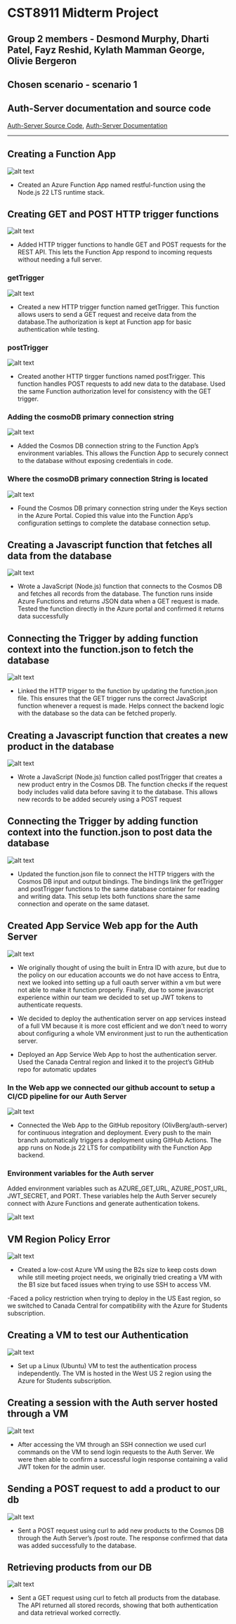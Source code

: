 # CST8911 Midterm Project

## Group 2 members - Desmond Murphy, Dharti Patel, Fayz Reshid, Kylath Mamman George, Olivie Bergeron

## Chosen scenario - scenario 1

## Auth-Server documentation and source code

[Auth-Server Source Code](https://github.com/OlivBerg/auth-server),
[Auth-Server Documentation](https://github.com/OlivBerg/auth-server/blob/main/readme.md)

---

## Creating a Function App

![alt text](image-7.png)

- Created an Azure Function App named restful-function using the Node.js 22 LTS runtime stack.

## Creating GET and POST HTTP trigger functions

![alt text](image-10.png)

- Added HTTP trigger functions to handle GET and POST requests for the REST API.
This lets the Function App respond to incoming requests without needing a full server.

### getTrigger

![alt text](image-11.png)

- Created a new HTTP trigger function named getTrigger. This function allows users to send a GET request and receive data from the database.The authorization is kept at Function app for basic authentication while testing.

### postTrigger

![alt text](image-12.png)

- Created another HTTP tirgger functions named postTrigger. This function handles POST requests to add new data to the database. Used the same Function authorization level for consistency with the GET trigger.

### Adding the cosmoDB primary connection string

![alt text](image-5.png)

- Added the Cosmos DB connection string to the Function App’s environment variables.
This allows the Function App to securely connect to the database without exposing credentials in code.

### Where the cosmoDB primary connection String is located

![alt text](image-6.png)

- Found the Cosmos DB primary connection string under the Keys section in the Azure Portal.
Copied this value into the Function App’s configuration settings to complete the database connection setup.

## Creating a Javascript function that fetches all data from the database

![alt text](image-8.png)

- Wrote a JavaScript (Node.js) function that connects to the Cosmos DB and fetches all records from the database.
The function runs inside Azure Functions and returns JSON data when a GET request is made.
Tested the function directly in the Azure portal and confirmed it returns data successfully

## Connecting the Trigger by adding function context into the function.json to fetch the database

![alt text](image-9.png)

- Linked the HTTP trigger to the function by updating the function.json file.
This ensures that the GET trigger runs the correct JavaScript function whenever a request is made.
Helps connect the backend logic with the database so the data can be fetched properly.

## Creating a Javascript function that creates a new product in the database

![alt text](image-15.png)

- Wrote a JavaScript (Node.js) function called postTrigger that creates a new product entry in the Cosmos DB.
The function checks if the request body includes valid data before saving it to the database.
This allows new records to be added securely using a POST request

## Connecting the Trigger by adding function context into the function.json to post data the database

![alt text](image-16.png)

- Updated the function.json file to connect the HTTP triggers with the Cosmos DB input and output bindings.
The bindings link the getTrigger and postTrigger functions to the same database container for reading and writing data.
This setup lets both functions share the same connection and operate on the same dataset.

## Created App Service Web app for the Auth Server

![alt text](image-17.png)

- We originally thought of using the built in Entra ID with azure, but due to the policy on our education accounts we do not have access to Entra, next we looked into setting up a full oauth server within a vm but were not able to make it function properly. Finally, due to some javascript experience within our team we decided to set up JWT tokens to authenticate requests.

- We decided to deploy the authentication server on app services instead of a full VM because it is more cost efficient and we don't need to worry about configuring a whole VM environment just to run the authentication server.

- Deployed an App Service Web App to host the authentication server.
Used the Canada Central region and linked it to the project’s GitHub repo for automatic updates

### In the Web app we connected our github account to setup a CI/CD pipeline for our Auth Server

![alt text](image-18.png)

- Connected the Web App to the GitHub repository (OlivBerg/auth-server) for continuous integration and deployment.
Every push to the main branch automatically triggers a deployment using GitHub Actions.
The app runs on Node.js 22 LTS for compatibility with the Function App backend.

### Environment variables for the Auth server

Added environment variables such as AZURE_GET_URL, AZURE_POST_URL, JWT_SECRET, and PORT.
These variables help the Auth Server securely connect with Azure Functions and generate authentication tokens.

![alt text](image-19.png)

## VM Region Policy Error

![alt text](image-24.png)

- Created a low-cost Azure VM using the B2s size to keep costs down while still meeting project needs, we originally tried creating a VM with the B1 size but faced issues when trying to use SSH to access VM.

-Faced a policy restriction when trying to deploy in the US East region, so we switched to Canada Central for compatibility with the Azure for Students subscription.

## Creating a VM to test our Authentication

![alt text](image-20.png)

- Set up a Linux (Ubuntu) VM to test the authentication process independently.
The VM is hosted in the West US 2 region using the Azure for Students subscription.

## Creating a session with the Auth server hosted through a VM

![alt text](image-21.png)

- After accessing the VM through an SSH connection we used curl commands on the VM to send login requests to the Auth Server. We were then able to confirm a successful login response containing a valid JWT token for the admin user.

## Sending a POST request to add a product to our db

![alt text](image-22.png)

- Sent a POST request using curl to add new products to the Cosmos DB through the Auth Server’s /post route.
The response confirmed that data was added successfully to the database.

## Retrieving products from our DB

![alt text](image-23.png)

- Sent a GET request using curl to fetch all products from the database.
The API returned all stored records, showing that both authentication and data retrieval worked correctly.
